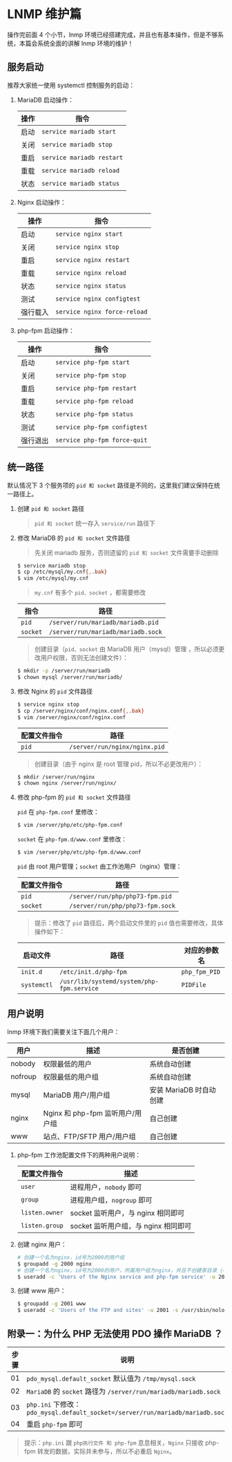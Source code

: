 # LNMP 维护篇

操作完前面 4 个小节，lnmp 环境已经搭建完成，并且也有基本操作，但是不够系统，本篇会系统全面的讲解 lnmp 环境的维护！

## 服务启动

推荐大家统一使用 systemctl 控制服务的启动：

1. MariaDB 启动操作：

   | 操作 | 指令                      |
   | ---- | ------------------------- |
   | 启动 | `service mariadb start`   |
   | 关闭 | `service mariadb stop`    |
   | 重启 | `service mariadb restart` |
   | 重载 | `service mariadb reload`  |
   | 状态 | `service mariadb status`  |

2. Nginx 启动操作：

   | 操作     | 指令                         |
   | -------- | ---------------------------- |
   | 启动     | `service nginx start`        |
   | 关闭     | `service nginx stop`         |
   | 重启     | `service nginx restart`      |
   | 重载     | `service nginx reload`       |
   | 状态     | `service nginx status`       |
   | 测试     | `service nginx configtest`   |
   | 强行载入 | `service nginx force-reload` |

3. php-fpm 启动操作：

   | 操作     | 指令                         |
   | -------- | ---------------------------- |
   | 启动     | `service php-fpm start`      |
   | 关闭     | `service php-fpm stop`       |
   | 重启     | `service php-fpm restart`    |
   | 重载     | `service php-fpm reload`     |
   | 状态     | `service php-fpm status`     |
   | 测试     | `service php-fpm configtest` |
   | 强行退出 | `service php-fpm force-quit` |

## 统一路径

默认情况下 3 个服务项的 `pid 和 socket` 路径是不同的，这里我们建议保持在统一路径上。

1. 创建 `pid 和 socket` 路径

   > `pid 和 socket` 统一存入 `service/run` 路径下

2. 修改 MariaDB 的 `pid 和 socket` 文件路径

   > 先关闭 mariadb 服务，否则遗留的 `pid 和 socket` 文件需要手动删除

   ```sh
   $ service mariadb stop
   $ cp /etc/mysql/my.cnf{,.bak}
   $ vim /etc/mysql/my.cnf
   ```

   > `my.cnf` 有多个 `pid、socket` ，都需要修改

   | 指令     | 路径                               |
   | -------- | ---------------------------------- |
   | `pid`    | `/server/run/mariadb/mariadb.pid`  |
   | `socket` | `/server/run/mariadb/mariadb.sock` |

   > 创建目录（`pid、socket` 由 MariaDB 用户（mysql）管理 ，所以必须更改用户权限，否则无法创建文件）：

   ```sh
   $ mkdir -p /server/run/mariadb
   $ chown mysql /server/run/mariadb/
   ```

3. 修改 Nginx 的 `pid` 文件路径

   ```sh
   $ service nginx stop
   $ cp /server/nginx/conf/nginx.conf{,.bak}
   $ vim /server/nginx/conf/nginx.conf
   ```

   | 配置文件指令 | 路径                          |
   | ------------ | ----------------------------- |
   | `pid`        | `/server/run/nginx/nginx.pid` |

   > 创建目录（由于 nginx 是 root 管理 pid，所以不必更改用户）：

   ```sh
   $ mkdir /server/run/nginx
   $ chown nginx /server/run/nginx/
   ```

4. 修改 php-fpm 的 `pid 和 socket` 文件路径

   `pid` 在 `php-fpm.conf` 里修改：

   ```sh
   $ vim /server/php/etc/php-fpm.conf
   ```

   `socket` 在 `php-fpm.d/www.conf` 里修改：

   ```sh
   $ vim /server/php/etc/php-fpm.d/www.conf
   ```

   `pid` 由 root 用户管理；`socket` 由工作池用户（nginx）管理：

   | 配置文件指令 | 路径                             |
   | ------------ | -------------------------------- |
   | `pid`        | `/server/run/php/php73-fpm.pid`  |
   | `socket`     | `/server/run/php/php73-fpm.sock` |

   > 提示：修改了 `pid` 路径后，两个启动文件里的 `pid` 值也需要修改，具体操作如下：

   | 启动文件    | 路径                                      | 对应的参数名  |
   | ----------- | ----------------------------------------- | ------------- |
   | `init.d`    | `/etc/init.d/php-fpm`                     | `php_fpm_PID` |
   | `systemctl` | `/usr/lib/systemd/system/php-fpm.service` | `PIDFile`     |

## 用户说明

lnmp 环境下我们需要关注下面几个用户：

| 用户    | 描述                             | 是否创建                |
| ------- | -------------------------------- | ----------------------- |
| nobody  | 权限最低的用户                   | 系统自动创建            |
| nofroup | 权限最低的用户组                 | 系统自动创建            |
| mysql   | MariaDB 用户/用户组              | 安装 MariaDB 时自动创建 |
| nginx   | Nginx 和 php-fpm 监听用户/用户组 | 自己创建                |
| www     | 站点、FTP/SFTP 用户/用户组       | 自己创建                |

1. php-fpm 工作池配置文件下的两种用户说明：

   | 配置文件指令   | 描述                                 |
   | -------------- | ------------------------------------ |
   | `user`         | 进程用户，`nobody` 即可              |
   | `group`        | 进程用户组，`nogroup` 即可           |
   | `listen.owner` | socket 监听用户，与 nginx 相同即可   |
   | `listen.group` | socket 监听用户组，与 nginx 相同即可 |

2. 创建 nginx 用户：

   ```sh
   # 创建一个名为nginx，id号为2000的用户组
   $ groupadd -g 2000 nginx
   # 创建一个名为nginx，id号为2000的用户，所属用户组为nginx，并且不创建家目录（-M 不创建家目录）
   $ useradd -c 'Users of the Nginx service and php-fpm service' -u 2000 -s /usr/sbin/nologin -M -g nginx nginx
   ```

3. 创建 www 用户：

   ```sh
   $ groupadd -g 2001 www
   $ useradd -c 'Users of the FTP and sites' -u 2001 -s /usr/sbin/nologin -d /server/www -m -g www www
   ```

## 附录一：为什么 PHP 无法使用 PDO 操作 MariaDB ？

| 步骤 | 说明                                                                           |
| ---- | ------------------------------------------------------------------------------ |
| 01   | `pdo_mysql.default_socket` 默认值为 `/tmp/mysql.sock`                          |
| 02   | `MariaDB` 的 `socket` 路径为 `/server/run/mariadb/mariadb.sock`                |
| 03   | `php.ini` 下修改： `pdo_mysql.default_socket=/server/run/mariadb/mariadb.sock` |
| 04   | 重启 `php-fpm` 即可                                                            |

> 提示：`php.ini` 跟 `php执行文件 和 php-fpm` 息息相关，`Nginx` 只接收 php-fpm 转发的数据，实际并未参与，所以不必重启 `Nginx`。
